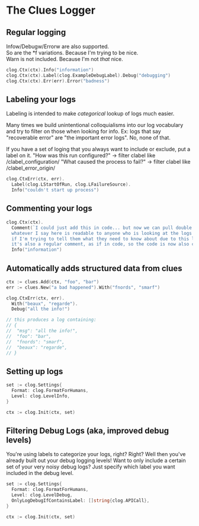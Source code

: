 # The Clues Logger

## Regular logging

Infow/Debugw/Errorw are also supported.  
So are the \*f variations. Because I'm trying to be nice.  
Warn is not included. Because I'm not _that_ nice.

```go
clog.Ctx(ctx).Info("information")
clog.Ctx(ctx).Label(clog.ExampleDebugLabel).Debug("debugging")
clog.Ctx(ctx).Err(err).Error("badness")
```

## Labeling your logs

Labeling is intended to make _categorical_ lookup of logs much easier.

Many times we build unintentional colloquialisms into our log vocabulary
and try to filter on those when looking for info. Ex: logs that say
"recoverable error" are "the important error logs". No, none of that.

If you have a set of loging that you always want to include or exclude, put
a label on it.
"How was this run configured?" -> filter clabel like /clabel_configuration/
"What caused the process to fail?" -> filter clabel like /clabel_error_origin/

```go
clog.CtxErr(ctx, err).
  Label(clog.LStartOfRun, clog.LFailureSource).
  Info("couldn't start up process")
```

## Commenting your logs

```go
clog.Ctx(ctx).
  Comment(`I could just add this in code... but now we can pull double duty!
  whatever I say here is readable to anyone who is looking at the logs (which is good
  if I'm trying to tell them what they need to know about due to this log occurring);
  it's also a regular comment, as if in code, so the code is now also commented!`).
  Info("information")
```

## Automatically adds structured data from clues

```go
ctx := clues.Add(ctx, "foo", "bar")
err := clues.New("a bad happened").With("fnords", "smarf")

clog.CtxErr(ctx, err).
  With("beaux", "regarde").
  Debug("all the info!")

// this produces a log containing:
// {
//  "msg": "all the info!",
//  "foo": "bar",
//  "fnords": "smarf",
//  "beaux": "regarde",
// }
```

## Setting up logs

```go
set := clog.Settings{
  Format: clog.FormatForHumans,
  Level: clog.LevelInfo,
}

ctx := clog.Init(ctx, set)
```

## Filtering Debug Logs (aka, improved debug levels)

You're using labels to categorize your logs, right? Right?
Well then you've already built out your debug logging levels!
Want to only include a certain set of your very noisy debug logs?
Just specify which label you want included in the debug level.

```go
set := clog.Settings{
  Format: clog.FormatForHumans,
  Level: clog.LevelDebug,
  OnlyLogDebugIfContainsLabel: []string{clog.APICall},
}

ctx := clog.Init(ctx, set)
```
